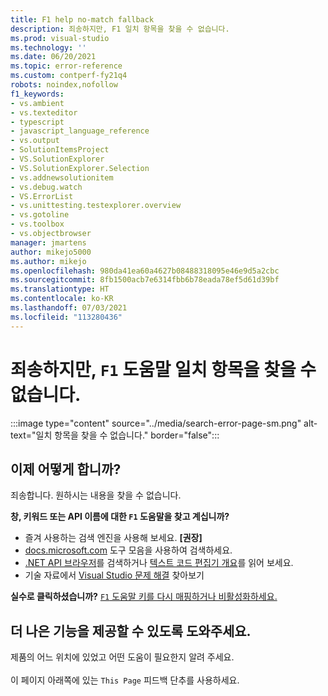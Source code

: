 ```yaml
---
title: F1 help no-match fallback
description: 죄송하지만, F1 일치 항목을 찾을 수 없습니다.
ms.prod: visual-studio
ms.technology: ''
ms.date: 06/20/2021
ms.topic: error-reference
ms.custom: contperf-fy21q4
robots: noindex,nofollow
f1_keywords:
- vs.ambient
- vs.texteditor
- typescript
- javascript_language_reference
- vs.output
- SolutionItemsProject
- VS.SolutionExplorer
- VS.SolutionExplorer.Selection
- vs.addnewsolutionitem
- vs.debug.watch
- VS.ErrorList
- vs.unittesting.testexplorer.overview
- vs.gotoline
- vs.toolbox
- vs.objectbrowser
manager: jmartens
author: mikejo5000
ms.author: mikejo
ms.openlocfilehash: 980da41ea60a4627b08488318095e46e9d5a2cbc
ms.sourcegitcommit: 8fb1500acb7e6314fbb6b78eada78ef5d61d39bf
ms.translationtype: HT
ms.contentlocale: ko-KR
ms.lasthandoff: 07/03/2021
ms.locfileid: "113280436"
---
```

# <a name="oops-no-f1-help-match-was-found"></a>죄송하지만, `F1` 도움말 일치 항목을 찾을 수 없습니다.

:::image type="content" source="../media/search-error-page-sm.png" alt-text="일치 항목을 찾을 수 없습니다." border="false":::

## <a name="now-what"></a>이제 어떻게 합니까?

죄송합니다. 원하시는 내용을 찾을 수 없습니다. 

**창, 키워드 또는 API 이름에 대한 `F1` 도움말을 찾고 계십니까?**
- 즐겨 사용하는 검색 엔진을 사용해 보세요. **[권장]**
- [docs.microsoft.com](/) 도구 모음을 사용하여 검색하세요. 
- [.NET API 브라우저](/dotnet/api/)를 검색하거나 [텍스트 코드 편집기 개요](../../ide/writing-code-in-the-code-and-text-editor.md)를 읽어 보세요.
- 기술 자료에서 [Visual Studio 문제 해결](/troubleshoot/visualstudio/welcome-visual-studio/) 찾아보기


**실수로 클릭하셨습니까?** [`F1` 도움말 키를 다시 매핑하거나 비활성화하세요.](../not-in-toc/change-f1-help-key.md)


## <a name="help-us-serve-you-better"></a>더 나은 기능을 제공할 수 있도록 도와주세요.

제품의 어느 위치에 있었고 어떤 도움이 필요한지 알려 주세요.   
<br/>이 페이지 아래쪽에 있는 `This Page` 피드백 단추를 사용하세요. 
